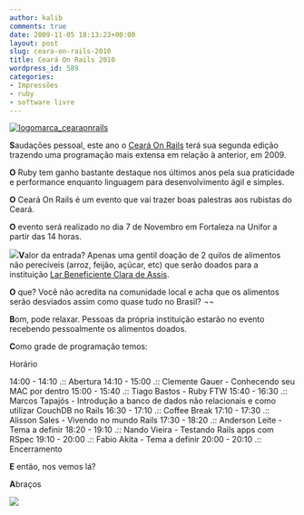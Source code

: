 ```yaml
---
author: kalib
comments: true
date: 2009-11-05 18:13:23+00:00
layout: post
slug: ceara-on-rails-2010
title: Ceará On Rails 2010
wordpress_id: 589
categories:
- Impressões
- ruby
- software livre
---
```


[![logomarca_cearaonrails](http://marcelocavalcante.net/portal/wp-content/uploads/2009/11/logomarca_cearaonrails.png)](http://marcelocavalcante.net/portal/wp-content/uploads/2009/11/logomarca_cearaonrails.png)



**S**audações pessoal, este ano o [Ceará On Rails](http://www.cearaonrails.com.br) terá sua segunda edição trazendo uma programação mais extensa em relação à anterior, em 2009.

**O** Ruby tem ganho bastante destaque nos últimos anos pela sua praticidade e performance enquanto linguagem para desenvolvimento ágil e simples.

**O** Ceará On Rails é um evento que vai trazer boas palestras aos rubistas do Ceará.

**O** evento será realizado no dia 7 de Novembro em Fortaleza na Unifor a partir das 14 horas.

**![](http://www.cearaonrails.com.br/images/banners/banner_210x60_participante.gif?1254746565)V**alor da entrada? Apenas uma gentil doação de 2 quilos de alimentos não perecíveis (arroz, feijão, açúcar, etc) que serão doados para a instituição [Lar Beneficiente Clara de Assis](http://www.cearaonrails.com.br/lardeclara).

**O** que? Você não acredita na comunidade local e acha que os alimentos serão desviados assim como quase tudo no Brasil? ¬¬

**B**om, pode relaxar. Pessoas da própria instituição estarão no evento recebendo pessoalmente os alimentos doados.

**C**omo grade de programação temos:

Horário

14:00 - 14:10 .:: Abertura
14:10 - 15:00 .:: Clemente Gauer - Conhecendo seu MAC por dentro
15:00 - 15:40 .:: Tiago Bastos - Ruby FTW
15:40 - 16:30 .:: Marcos Tapajós - Introdução a banco de dados não relacionais e como utilizar CouchDB no Rails
16:30 - 17:10 .:: Coffee Break
17:10 - 17:30 .:: Alisson Sales - Vivendo no mundo Rails
17:30 - 18:20 .:: Anderson Leite - Tema a definir
18:20 - 19:10 .:: Nando Vieira - Testando Rails apps com RSpec
19:10 - 20:00 .:: Fabio Akita - Tema a definir
20:00 - 20:10 .:: Encerramento

**E** então, nos vemos lá?

**A**braços


![](http://www.marcelocavalcante.net/portal/imgs/userbar.gif)
